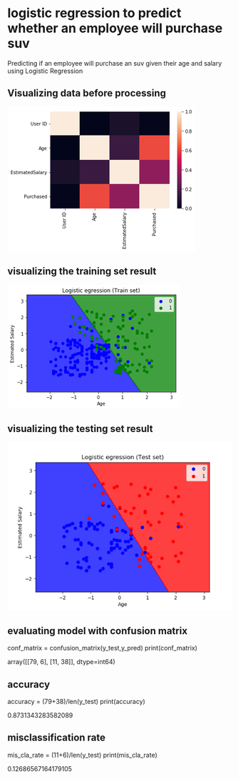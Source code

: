 # logistic regression to predict whether an employee will purchase suv
Predicting if an employee will purchase an suv given their age and salary using Logistic Regression

## Visualizing data before processing

![Screenshot](images/2.png)

## visualizing the training set result

![Screenshot](images/3.png)

## visualizing the testing set result

![Screenshot](images/1.png)

## evaluating model with confusion matrix

conf_matrix = confusion_matrix(y_test,y_pred)
print(conf_matrix)

array([[79,  6],
       [11, 38]], dtype=int64)
       
## accuracy
accuracy = (79+38)/len(y_test)
print(accuracy)

0.8731343283582089

## misclassification rate
mis_cla_rate  = (11+6)/len(y_test)
print(mis_cla_rate)

0.12686567164179105
